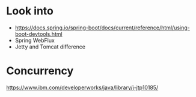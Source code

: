 # Look into

* https://docs.spring.io/spring-boot/docs/current/reference/html/using-boot-devtools.html
* Spring WebFlux 
* Jetty and Tomcat difference

# Concurrency
https://www.ibm.com/developerworks/java/library/j-jtp10185/

